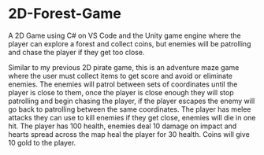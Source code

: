 # 2D-Forest-Game
A 2D Game using C# on VS Code and the Unity game engine where the player can explore a forest and collect coins, but enemies will be patrolling and chase the player if they get too close.

Similar to my previous 2D pirate game, this is an adventure maze game where the user must collect items to get score and avoid or eliminate enemies. The enemies will patrol between sets of coordinates until the player is close to them, once the player is close enough they will stop patrolling and begin chasing the player, if the player escapes the enemy will go back to patrolling between the same coordinates. The player has melee attacks they can use to kill enemies if they get close, enemies will die in one hit. The player has 100 health, enemies deal 10 damage on impact and hearts spread across the map heal the player for 30 health. Coins will give 10 gold to the player.
